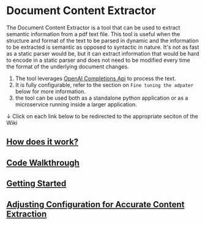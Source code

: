 # Document Content Extractor
The Document Content Extractor is a tool that can be used to extract semantic information from a pdf text file. This tool is useful when the structure and format of the text to be parsed in dynamic and the information to be extracted is semantic as opposed to syntactic in nature. It's not as fast as a static parser would be, but it can extract information that would be hard to encode in a static parser and does not need to be modified every time the format of the underlying document changes.

1. The tool leverages [OpenAI Completions Api](https://platform.openai.com/docs/guides/gpt/completions-api) to process the text.
2. It is fully configurable, refer to the section on `Fine tuning the adpater` below for more information.
3. the tool can be used both as a standalone python application or as a microservice running inside a larger application.

&#x2193; Click on each link below to be redirected to the appropriate seciton of the Wiki 

## [How does it work?](https://github.com/atbasu/document-content-extractor/wiki/How-does-it-work%3F)


## [Code Walkthrough](https://github.com/atbasu/document-content-extractor/wiki/Code-Walkthrough)


## [Getting Started](https://github.com/atbasu/document-content-extractor/wiki/Getting-Started)

## [Adjusting Configuration for Accurate Content Extraction](https://github.com/atbasu/document-content-extractor/wiki/Adjusting-Configuration-for-Accurate-Content-Extraction#introduction)


